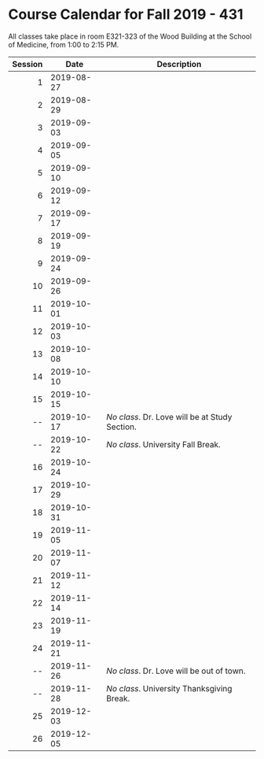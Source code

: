 # Course Calendar for Fall 2019 - 431

All classes take place in room E321-323 of the Wood Building at the School of Medicine, from 1:00 to 2:15 PM.

Session | Date | Description
------: | ----------- | ----------------------------------------
1 | 2019-08-27 |
2 | 2019-08-29 | 
3 | 2019-09-03 | 
4 | 2019-09-05 | 
5 | 2019-09-10 | 
6 | 2019-09-12 | 
7 | 2019-09-17 | 
8 | 2019-09-19 | 
9 | 2019-09-24 | 
10 | 2019-09-26 | 
11 | 2019-10-01 |
12 | 2019-10-03 | 
13 | 2019-10-08 | 
14 | 2019-10-10 | 
15 | 2019-10-15 | 
-- | 2019-10-17 | *No class*. Dr. Love will be at Study Section.
-- | 2019-10-22 | *No class*. University Fall Break.
16 | 2019-10-24 |
17 | 2019-10-29 | 
18 | 2019-10-31 | 
19 | 2019-11-05 |
20 | 2019-11-07 |
21 | 2019-11-12 |
22 | 2019-11-14 |
23 | 2019-11-19 |
24 | 2019-11-21 |
-- | 2019-11-26 | *No class*. Dr. Love will be out of town.
-- | 2019-11-28 | *No class*. University Thanksgiving Break.
25 | 2019-12-03 | 
26 | 2019-12-05 |


